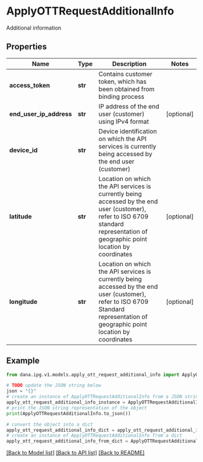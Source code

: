 # ApplyOTTRequestAdditionalInfo

Additional information

## Properties

Name | Type | Description | Notes
------------ | ------------- | ------------- | -------------
**access_token** | **str** | Contains customer token, which has been obtained from binding process | 
**end_user_ip_address** | **str** | IP address of the end user (customer) using IPv4 format | [optional] 
**device_id** | **str** | Device identification on which the API services is currently being accessed by the end user (customer) | 
**latitude** | **str** | Location on which the API services is currently being accessed by the end user (customer), refer to ISO 6709 standard representation of geographic point location by coordinates | [optional] 
**longitude** | **str** | Location on which the API services is currently being accessed by the end user (customer), refer to ISO 6709 Standard representation of geographic point location by coordinates | [optional] 

## Example

```python
from dana.ipg.v1.models.apply_ott_request_additional_info import ApplyOTTRequestAdditionalInfo

# TODO update the JSON string below
json = "{}"
# create an instance of ApplyOTTRequestAdditionalInfo from a JSON string
apply_ott_request_additional_info_instance = ApplyOTTRequestAdditionalInfo.from_json(json)
# print the JSON string representation of the object
print(ApplyOTTRequestAdditionalInfo.to_json())

# convert the object into a dict
apply_ott_request_additional_info_dict = apply_ott_request_additional_info_instance.to_dict()
# create an instance of ApplyOTTRequestAdditionalInfo from a dict
apply_ott_request_additional_info_from_dict = ApplyOTTRequestAdditionalInfo.from_dict(apply_ott_request_additional_info_dict)
```
[[Back to Model list]](../README.md#documentation-for-models) [[Back to API list]](../README.md#documentation-for-api-endpoints) [[Back to README]](../README.md)


